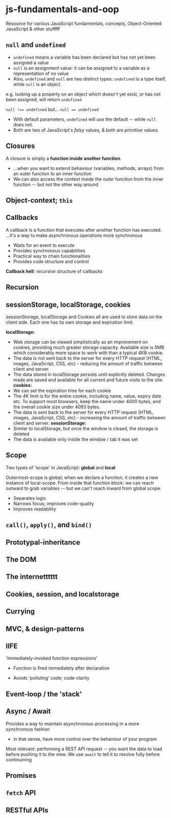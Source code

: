 # js-fundamentals-and-oop
Resource for various JavaScript fundamentals, concepts, Object-Oriented JavaScript & other stufffff

## `null` and `undefined`
* `undefined` means a variable has been declared but has not yet been assigned a value
* `null` is an assignment value: it can be assigned to a variable as a representation of no value
* Also, `undefined` and `null` are two distinct types: `undefined` is a type itself, while `null` is an object.

e.g. looking up a property on an object which doesn't yet exist, or has not been assigned, will return `undefined`

`null !== undefined`
but...
`null == undefined`

* With default parameters, `undefined` will use the default -- while `null` does not.
* Both are two of JavaScript's *falsy* values, & both are *primitive* values.

## Closures
A closure is simply a **function inside another function**.
* ...when you want to extend behaviour (variables, methods, arrays) from an outer function to an inner function
* We can also access the context inside the outer function from the inner function -- but not the other way around

## Object-context; `this`

## Callbacks
A callback is a function that executes after another function has executed.
...it's a way to make asynchronous operations more synchronous

* Waits for an event to execute
* Provides synchronous capabilities
* Practical way to chain functionalities
* Provides code structure and control

**Callback hell**: *recursive* structure of callbacks

## Recursion

## sessionStorage, localStorage, cookies
sessionStorage, localStorage and Cookies all are used to store data on the client side. Each one has its own storage and expiration limit.

**localStorage:**
* Web storage can be viewed simplistically as an improvement on cookies, providing much greater storage capacity. Available size is 5MB which considerably more space to work with than a typical 4KB cookie.
* The data is not sent back to the server for every HTTP request (HTML, images, JavaScript, CSS, etc) - reducing the amount of traffic between client and server.
* The data stored in localStorage persists until explicitly deleted. Changes made are saved and available for all current and future visits to the site.
**cookies:**
* We can set the expiration time for each cookie
* The 4K limit is for the entire cookie, including name, value, expiry date etc. To support most browsers, keep the name under 4000 bytes, and the overall cookie size under 4093 bytes.
* The data is sent back to the server for every HTTP request (HTML, images, JavaScript, CSS, etc) - increasing the amount of traffic between client and server.
**sessionStorage:**
* Similar to localStorage, but once the window is closed, the storage is deleted
* The data is available only inside the window / tab it was set

## Scope
Two types of 'scope' in JavaScript: **global** and **local**

Outermost-scope is global; when we declare a function, it creates a new instance of local-scope.
From inside that function block: we can reach outward to grab variables -- but we can't reach inward from global scope.

* Separates logic
* Narrows focus; improves code-quality
* Improves readability

## `call()`, `apply()`, and `bind()`

## Prototypal-inheritance

## The DOM

## The internetttttt 

## Cookies, session, and localstorage

## Currying

## MVC, & design-patterns

## IIFE
'Immediately-invoked function expressions'
- Function is fired immediately after declaration

- Avoids 'polluting' code; code-clarity

## Event-loop / the 'stack'

## Async / Await
Provides a way to maintain asynchronous-processing in a more synchronous fashion
* in that sense, have more control over the behaviour of your program

Most relevant: performing a REST API request -- you want the data to load before pushing it to the view. We use `await` to tell it to resolve fully before continuining

## Promises

## `fetch` API

## RESTful APIs
